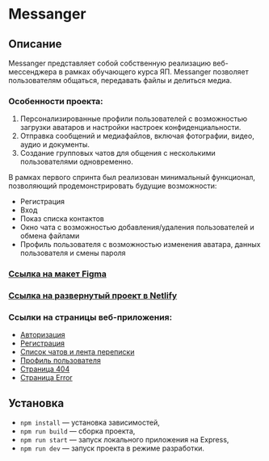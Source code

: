# Messanger
## Описание

Messanger представляет собой собственную реализацию веб-мессенджера в рамках обучающего курса ЯП. Messanger позволяет пользователям общаться, передавать файлы и делиться медиа.

### Особенности проекта:
1. Персонализированные профили пользователей с возможностью загрузки аватаров и настройки настроек конфиденциальности.
2. Отправка сообщений и медиафайлов, включая фотографии, видео, аудио и документы.
3. Создание групповых чатов для общения с несколькими пользователями одновременно.

В рамках первого спринта был реализован минимальный функционал, позволяющий продемонстрировать будущие возможности:
- Регистрация
- Вход
- Показ списка контактов
- Окно чата с возможностью добавления/удаления пользователей и обмена файлами
- Профиль пользователя с возможностью изменения аватара, данных пользователя и смены пароля

### [Ссылка на макет Figma](https://www.figma.com/file/Px6xYdS2EVS5zFXohXAxlw/messanger?type=design&node-id=8%3A3755&mode=design&t=HpvNLSCUtt9JPSJn-1)

### [Ссылка на развернутый проект в Netlify](https://messanger-app-vinnikviv.netlify.app/) 

### Ссылки на страницы веб-приложения:
- [Авторизация](https://messanger-app-vinnikviv.netlify.app/login)
- [Регистрация](https://messanger-app-vinnikviv.netlify.app/register)
- [Список чатов и лента переписки](https://messanger-app-vinnikviv.netlify.app/main)
- [Профиль пользователя](https://messanger-app-vinnikviv.netlify.app/profile)
- [Страница 404](https://messanger-app-vinnikviv.netlify.app/404)
- [Страница Error](https://messanger-app-vinnikviv.netlify.app/error)


## Установка

- `npm install` — установка зависимостей,
- `npm run build` — сборка проекта,
- `npm run start` — запуск локального приложения на Express,
- `npm run dev` — запуск проекта в режиме разработки.
